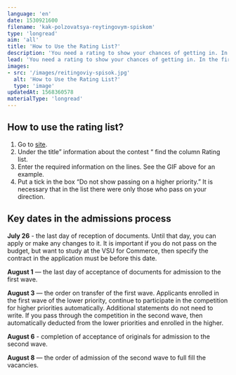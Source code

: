 ```yaml
---
language: 'en'
date: 1530921600
filename: 'kak-polzovatsya-reytingovym-spiskom'
type: 'longread'
aim: 'all'
title: 'How to Use the Rating List?'
description: 'You need a rating to show your chances of getting in. In the first rating...'
lead: 'You need a rating to show your chances of getting in. In the first rating are absolutely all applicants who have applied to the faculty of physics. In the rating list of originals are only students who have provided the original certificate. It is this list that reflects the minimum score.'
images:
- src: '/images/reitingoviy-spisok.jpg'
  alt: 'How to Use the Rating List?'
  type: 'image'
updatedAt: 1568360578
materialType: 'longread'
---
```

How to use the rating list?
---------------------------

1. Go to [site](https://abitur.vsu.ru).
2. Under the title” information about the contest “ find the column Rating list.
3. Enter the required information on the lines. See the GIF above for an example.
4. Put a tick in the box “Do not show passing on a higher priority.” It is necessary that in the list there were only those who pass on your direction.

Key dates in the admissions process
-----------------------------------

**July 26** - the last day of reception of documents. Until that day, you can apply or make any changes to it. It is important if you do not pass on the budget, but want to study at the VSU for Commerce, then specify the contract in the application must be before this date.

**August 1** — the last day of acceptance of documents for admission to the first wave.

**August 3** — the order on transfer of the first wave. Applicants enrolled in the first wave of the lower priority, continue to participate in the competition for higher priorities automatically. Additional statements do not need to write. If you pass through the competition in the second wave, then automatically deducted from the lower priorities and enrolled in the higher.

**August 6** - completion of acceptance of originals for admission to the second wave.

**August 8** — the order of admission of the second wave to full fill the vacancies.
